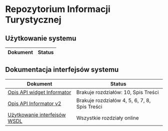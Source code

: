 # Repozytorium Informacji Turystycznej

## Użytkowanie systemu

Dokument | Status
--- | ---

## Dokumentacja interfejsów systemu

Dokument | Status
--- | ---
[Opis API widget Informator](rest-v1.md) | Brakuje rozdziałów: 10, Spis Treści
[Opis API Informator v2](rest-v2.md) | Brakuje rozdziałów 4, 5, 6, 7, 8, Spis Treści
[Użytkowanie interfejsów WSDL](webservices.md) | Wszystkie rozdziały online
